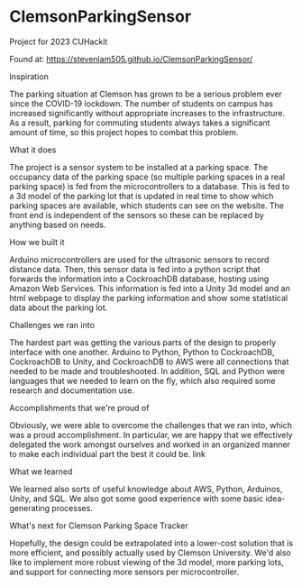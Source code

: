 # ClemsonParkingSensor
Project for 2023 CUHackit

Found at: https://stevenlam505.github.io/ClemsonParkingSensor/


Inspiration

The parking situation at Clemson has grown to be a serious problem ever since the COVID-19 lockdown. The number of students on campus has increased significantly without appropriate increases to the infrastructure. As a result, parking for commuting students always takes a significant amount of time, so this project hopes to combat this problem.

What it does

The project is a sensor system to be installed at a parking space. The occupancy data of the parking space (so multiple parking spaces in a real parking space) is fed from the microcontrollers to a database. This is fed to a 3d model of the parking lot that is updated in real time to show which parking spaces are available, which students can see on the website. The front end is independent of the sensors so these can be replaced by anything based on needs.

How we built it

Arduino microcontrollers are used for the ultrasonic sensors to record distance data. Then, this sensor data is fed into a python script that forwards the information into a CockroachDB database, hosting using Amazon Web Services. This information is fed into a Unity 3d model and an html webpage to display the parking information and show some statistical data about the parking lot.

Challenges we ran into

The hardest part was getting the various parts of the design to properly interface with one another. Arduino to Python, Python to CockroachDB, CockroachDB to Unity, and CockroachDB to AWS were all connections that needed to be made and troubleshooted. In addition, SQL and Python were languages that we needed to learn on the fly, which also required some research and documentation use.

Accomplishments that we're proud of

Obviously, we were able to overcome the challenges that we ran into, which was a proud accomplishment. In particular, we are happy that we effectively delegated the work amongst ourselves and worked in an organized manner to make each individual part the best it could be. link

What we learned

We learned also sorts of useful knowledge about AWS, Python, Arduinos, Unity, and SQL. We also got some good experience with some basic idea-generating processes.

What's next for Clemson Parking Space Tracker

Hopefully, the design could be extrapolated into a lower-cost solution that is more efficient, and possibly actually used by Clemson University. We'd also like to implement more robust viewing of the 3d model, more parking lots, and support for connecting more sensors per microcontroller.
